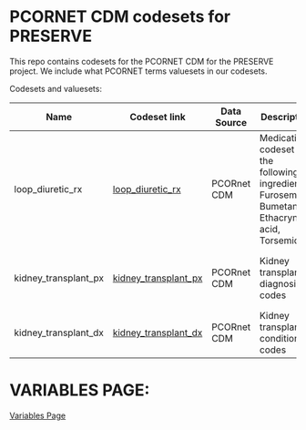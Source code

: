 # PCORNET CDM codesets for PRESERVE

This repo contains codesets for the PCORNET CDM for the PRESERVE project. We include what PCORNET terms valuesets in our codesets.


Codesets and valuesets:

| Name | Codeset link | Data Source | Description | Vocabularies | Codeset development link | Last Updated | Primary Developer | Status |
|------|--------------|-------------|-------------|--------------|--------------------------|--------------|-------------------|--------|
| loop_diuretic_rx | [loop_diuretic_rx](./drug/loop_diuretic_rx.csv) | PCORnet CDM | Medication codeset for the following ingredients: Furosemide, Bumetanide, Ethacrynic acid, Torsemide | NDC, RxNorm, RxNorm Extension | [loop_diuretic_rx.sql](./sql_queries/loop_diuretic_rx.sql) | 2021-11 | Levon Utidjian | Vocab Based|
| kidney_transplant_px | [kidney_transplant_px](./procedure/kidney_transplant_px.csv) | PCORnet CDM | Kidney transplant diagnosis codes	| CPT4, HCPCS, ICD10PCS, ICD9Proc, SNOMED | [kidney_transplant_px](./sql_queries/kidney_transplant_px.sql) | 2021-11 | Levon Utidjian | Vocab Based |
| kidney_transplant_dx | [kidney_transplant_dx](./condition/kidney_transplant_dx.csv) | PCORnet CDM | Kidney transplant condition codes | ICD10, ICD10CM, ICD9CM, SNOMED | [kidney_transplant_dx](./sql_queries/kidney_transplant_dx.sql) | 2021-11 | Levon Utidjian | vocab based |

# VARIABLES PAGE:

[Variables Page](./variables/variables.md)


